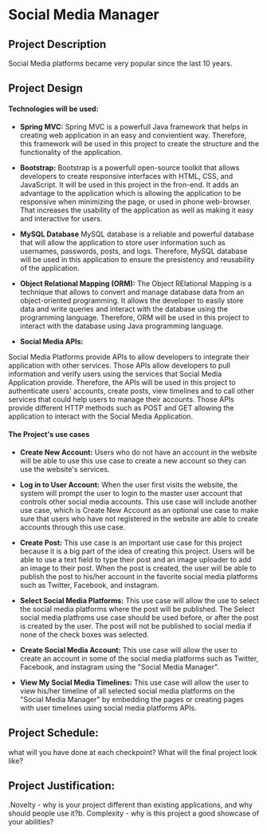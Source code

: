 # Social Media Manager

## Project Description

Social Media platforms became very popular since the last 10 years.

## Project Design


#### Technologies will be used:

- **Spring MVC:**
Spring MVC is a powerfull Java framework that helps in creating web application in an easy and convientient way. Therefore, this framework will be used in this project to create the structure and the functionality of the application. 

- **Bootstrap:**
Bootstrap is a powerfull open-source toolkit that allows developers to create responsive interfaces with HTML, CSS, and JavaScript. It will be used in this project in the fron-end. It adds an advantage to the application which is allowing the application to be responsive when minimizing the page, or used in phone web-browser. That increases the usability of the application as well as making it easy and interactive for users.

- **MySQL Database**
MySQL database is a reliable and powerful database that will allow the application to store user information such as usernames, passwords, posts, and logs. Therefore, MySQL database will be used in this application to ensure the presistency and reusability of the application.

- **Object Relational Mapping (ORM):**
The Object RElational Mapping is a technique that allows to convert and manage database data from an object-oriented programming. It allows the developer to easily store data and write queries and interact with the database using the programming language. Therefore, ORM will be used in this project to interact with the database using Java programming language.

- **Social Media APIs:**

Social Media Platforms provide APIs to allow developers to integrate their application with other services. Those APIs allow developers to pull information and verify users using the services that Social Media Application provide. Therefore, the APIs will be used in this project to authenticate users' accounts, create posts, view timelines and to call other services that could help users to manage their accounts. Those APIs provide different HTTP methods such as POST and GET allowing the application to interact with the Social Media Application.


#### The Project's use cases

- **Create New Account:** 
Users who do not have an account in the website will be able to use this use case to create a new account so they can use the website's services.

- **Log in to User Account:**
When the user first visits the website, the system will prompt the user to login to the master user account that controls other social media accounts. This use case will include another use case, which is Create New Account as an optional use case to make sure that users who have not registered in the website are able to create accounts through this use case.

- **Create Post:**
This use case is an important use case for this project because it is a big part of the idea of creating this project. Users will be able to use a text field to type their post and an image uploader to add an image to their post. When the post is created, the user will be able to publish the post to his/her account in the favorite social media platforms such as Twitter, Facebook, and instagram.

- **Select Social Media Platforms:**
This use case will allow the use to select the social media platforms where the post will be published. The Select social media platfroms use case should be used before, or after the post is created by the user. The post will not be published to social media if none of the check boxes was selected.

- **Create Social Media Account:**
This use case will allow the user to create an account in some of the social media platforms such as Twitter, Facebook, and instagram using the "Social Media Manager".

- **View My Social Media Timelines:**
This use case will allow the user to view his/her timeline of all selected social media platforms on the "Social Media Manager" by embedding the pages or creating pages with user timelines using social media platforms APIs.

## Project Schedule:

what will you have done at each checkpoint? What will the final project look like?

## Project Justification:
.Novelty - why is your project different than existing applications, and why should people use it?b.
Complexity - why is this project a good showcase of your abilities?
